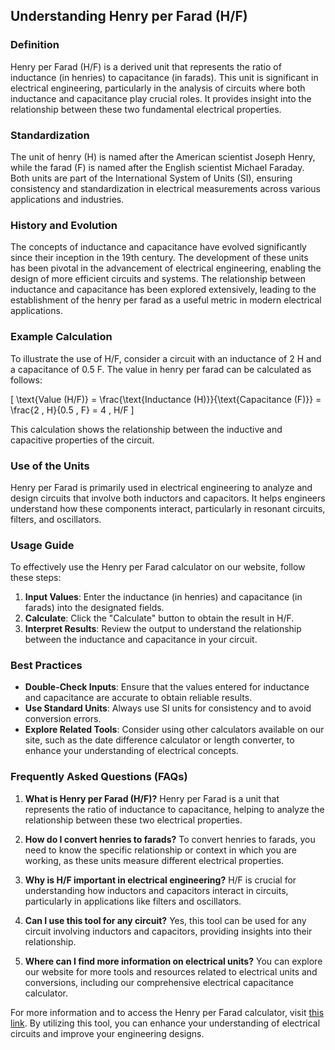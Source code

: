 ## Understanding Henry per Farad (H/F)

### Definition
Henry per Farad (H/F) is a derived unit that represents the ratio of inductance (in henries) to capacitance (in farads). This unit is significant in electrical engineering, particularly in the analysis of circuits where both inductance and capacitance play crucial roles. It provides insight into the relationship between these two fundamental electrical properties.

### Standardization
The unit of henry (H) is named after the American scientist Joseph Henry, while the farad (F) is named after the English scientist Michael Faraday. Both units are part of the International System of Units (SI), ensuring consistency and standardization in electrical measurements across various applications and industries.

### History and Evolution
The concepts of inductance and capacitance have evolved significantly since their inception in the 19th century. The development of these units has been pivotal in the advancement of electrical engineering, enabling the design of more efficient circuits and systems. The relationship between inductance and capacitance has been explored extensively, leading to the establishment of the henry per farad as a useful metric in modern electrical applications.

### Example Calculation
To illustrate the use of H/F, consider a circuit with an inductance of 2 H and a capacitance of 0.5 F. The value in henry per farad can be calculated as follows:

\[ \text{Value (H/F)} = \frac{\text{Inductance (H)}}{\text{Capacitance (F)}} = \frac{2 \, H}{0.5 \, F} = 4 \, H/F \]

This calculation shows the relationship between the inductive and capacitive properties of the circuit.

### Use of the Units
Henry per Farad is primarily used in electrical engineering to analyze and design circuits that involve both inductors and capacitors. It helps engineers understand how these components interact, particularly in resonant circuits, filters, and oscillators.

### Usage Guide
To effectively use the Henry per Farad calculator on our website, follow these steps:
1. **Input Values**: Enter the inductance (in henries) and capacitance (in farads) into the designated fields.
2. **Calculate**: Click the "Calculate" button to obtain the result in H/F.
3. **Interpret Results**: Review the output to understand the relationship between the inductance and capacitance in your circuit.

### Best Practices
- **Double-Check Inputs**: Ensure that the values entered for inductance and capacitance are accurate to obtain reliable results.
- **Use Standard Units**: Always use SI units for consistency and to avoid conversion errors.
- **Explore Related Tools**: Consider using other calculators available on our site, such as the date difference calculator or length converter, to enhance your understanding of electrical concepts.

### Frequently Asked Questions (FAQs)

1. **What is Henry per Farad (H/F)?**
   Henry per Farad is a unit that represents the ratio of inductance to capacitance, helping to analyze the relationship between these two electrical properties.

2. **How do I convert henries to farads?**
   To convert henries to farads, you need to know the specific relationship or context in which you are working, as these units measure different electrical properties.

3. **Why is H/F important in electrical engineering?**
   H/F is crucial for understanding how inductors and capacitors interact in circuits, particularly in applications like filters and oscillators.

4. **Can I use this tool for any circuit?**
   Yes, this tool can be used for any circuit involving inductors and capacitors, providing insights into their relationship.

5. **Where can I find more information on electrical units?**
   You can explore our website for more tools and resources related to electrical units and conversions, including our comprehensive electrical capacitance calculator.

For more information and to access the Henry per Farad calculator, visit [this link](https://www.inayam.co/unit-converter/electrical_capacitance). By utilizing this tool, you can enhance your understanding of electrical circuits and improve your engineering designs.